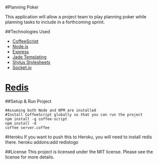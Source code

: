 #Planning Poker

This application will allow a project team to play planning poker while
planning tasks to include in a forthcoming sprint.

##Technologies Used
* [CoffeeScript](http://jashkenas.github.com/coffee-script/)
* [Node.js](http://nodejs.org)
* [Express](http://expressjs.com/)
* [Jade Templating](http://jade-lang.com/)
* [Stylus
  Stylesheets](http://learnboost.github.com/stylus/docs/middleware.html)
* [Socket.io](http://socket.io)
# [Redis](http://redis.io)

##Setup & Run Project

```
#Assuming both Node and NPM are installed
#Install CoffeeScript globally so that you can run the project
npm install -g coffee-script
npm install -d
coffee server.coffee
```
#Heroku
If you want to push this to Heroku, you will need to install redis there.
heroku addons:add redistogo

##License
This project is licensed under the MIT license. Please see the license for more details.
